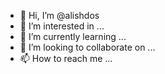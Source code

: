 - 👋 Hi, I’m @alishdos
- 👀 I’m interested in ...
- 🌱 I’m currently learning ...
- 💞️ I’m looking to collaborate on ...
- 📫 How to reach me ...

<!---
alishdos/alishdos is a ✨ special ✨ repository because its `README.md` (this file) appears on your GitHub profile.
You can click the Preview link to take a look at your changes.
--->

